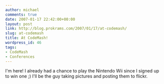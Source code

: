 ```yaml
---
author: michael
comments: true
date: 2007-01-17 22:42:00+00:00
layout: post
link: http://blog.prokrams.com/2007/01/17/at-codemash/
slug: at-codemash
title: At CodeMash!
wordpress_id: 46
tags:
- CodeMash
- Conferences
---
```


I'm here!  I already had a chance to play the Nintendo Wii since I signed up to win one ;)  I'll be the guy taking pictures and posting them to flickr.
